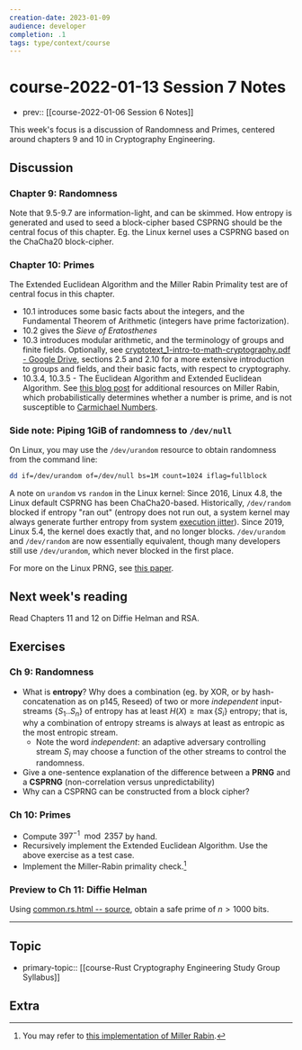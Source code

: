 ```yaml
---
creation-date: 2023-01-09
audience: developer
completion: .1
tags: type/context/course
---
```

# course-2022-01-13 Session 7 Notes
- prev:: [[course-2022-01-06 Session 6 Notes]]

This week's focus is a discussion of Randomness and Primes, centered around chapters 9 and 10 in Cryptography Engineering.

## Discussion
### Chapter 9: Randomness
Note that 9.5-9.7 are information-light, and can be skimmed. How entropy is generated and used to seed a block-cipher based CSPRNG should be the central focus of this chapter. Eg. the Linux kernel uses a CSPRNG based on the ChaCha20 block-cipher.

### Chapter 10: Primes
The Extended Euclidean Algorithm and the Miller Rabin Primality test are of central focus in this chapter.
- 10.1 introduces some basic facts about the integers, and the Fundamental Theorem of Arithmetic (integers have prime factorization).
- 10.2 gives the *Sieve of Eratosthenes*
- 10.3 introduces modular arithmetic, and the terminology of groups and finite fields. Optionally, see [cryptotext_1-intro-to-math-cryptography.pdf - Google Drive](https://drive.google.com/file/d/1etl96pWvdIDfFx29eIubxvCSsbYkl-Jz/view?usp=sharing), sections 2.5 and 2.10 for a more extensive introduction to groups and fields, and their basic facts, with respect to cryptography.
- 10.3.4, 10.3.5 - The Euclidean Algorithm and Extended Euclidean Algorithm. See [this blog post](https://explained-from-first-principles.com/number-theory/#miller-rabin-primality-test) for additional resources on Miller Rabin, which probabilistically determines whether a number is prime, and is not susceptible to [Carmichael Numbers](https://en.wikipedia.org/wiki/Carmichael_number).

### Side note: Piping 1GiB of randomness to `/dev/null`
On Linux, you may use the `/dev/urandom` resource to obtain randomness from the command line:
```sh
dd if=/dev/urandom of=/dev/null bs=1M count=1024 iflag=fullblock
```

A note on `urandom` vs `random` in the Linux kernel: Since 2016, Linux 4.8, the Linux default CSPRNG has been ChaCha20-based. Historically, `/dev/random` blocked if entropy "ran out" (entropy does not run out, a system kernel may always generate further entropy from system [execution jitter](https://github.com/torvalds/linux/commit/50ee7529ec4500c88f8664560770a7a1b65db72b)). Since 2019, Linux 5.4, the kernel does exactly that, and no longer blocks. `/dev/urandom` and `/dev/random` are now essentially equivalent, though many developers still use `/dev/urandom`, which never blocked in the first place.

For more on the Linux PRNG, see [this paper](https://eprint.iacr.org/2012/251.pdf).

## Next week's reading
Read Chapters 11 and 12 on Diffie Helman and RSA.

## Exercises
### Ch 9: Randomness
- What is **entropy**? Why does a combination (eg. by XOR, or by hash-concatenation as on p145, Reseed) of two or more *independent* input-streams $\{S_1..S_n\}$ of entropy has at least $H(X)\ge \max\{S_i\}$ entropy; that is, why a combination of entropy streams is always at least as entropic as the most entropic stream.
    - Note the word *independent*: an adaptive adversary controlling stream $S_i$ may choose a function of the other streams to control the randomness.
- Give a one-sentence explanation of the difference between a **PRNG** and a **CSPRNG** (non-correlation versus unpredictability)
- Why can a CSPRNG can be constructed from a block cipher?
### Ch 10: Primes
- Compute $397^{-1} \mod 2357$ by hand.
- Recursively implement the Extended Euclidean Algorithm. Use the above exercise as a test case.
- Implement the Miller-Rabin primality check.[^1]

### Preview to Ch 11: Diffie Helman
Using [common.rs.html -- source](https://docs.rs/pumpkin/2.0.1/src/pumpkin/common.rs.html#106), obtain a safe prime of $n>1000$ bits.

---
## Topic
- primary-topic:: [[course-Rust Cryptography Engineering Study Group Syllabus]]

## Extra
[^1]: You may refer to [this implementation of Miller Rabin](https://docs.rs/pumpkin/2.0.1/src/pumpkin/common.rs.html#213).